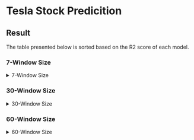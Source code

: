 # Tesla Stock Predicition

## Result

The table presented below is sorted based on the R2 score of each model.

### 7-Window Size

<details>
  <summary>7-Window Size</summary>
  
### ARIMA

| Model                  |    MAE    |   RMSE   |  MAPE (%) | 
|------------------------|-----------|----------|-----------|
| ARIMA(7,1,0)           |  4.987147 | 6.7420   | 2.28894   |

### LSTM

| Model                  |    MAE    |   RMSE   |  MAPE (%) | 
|------------------------|-----------|----------|-----------|
| LR = 0.01              |    4.97083	 |  6.7430    |   2.2724  |
| LR = 0.001             |            | | 	|       |
| LR = 0.0001            |   |  |   |

### Machine Learning Models

| Model                 |   MAE    |   RMSE   |  MAPE (%) |
|-----------------------|----------|----------|-----------|
| Linear Regression     |  4.9843   | 6.7427   |   2.2895   |
| Gradient Boosting     |  5.7921   |  7.5897   |   2.6958   |
| Extra Tree            |  5.8089   |  7.8397   |   2.7085  |
| Random Forest         |  6.116    |  8.1563   |   2.8719  |
| Ridge Regression      |  6.3457   |  8.2588   |   2.9281   |
| LightGBM (LGM)        |  6.3476   |  8.4223   |   2.9562  |
| CatBoost (CAT)        |  6.3637   |  8.5118   |   2.9580   |
| XGBoost (XGB)         |  6.4597   |  8.5951   |   2.9762   |
| Elastic Net           |  59.559   | 69.913    |   24.856   |

</details>

### 30-Window Size

<details>
  <summary>30-Window Size</summary>
  
### ARIMA

| Model                  |    MAE    |   RMSE   |  MAPE (%) | 
|------------------------|-----------|----------|-----------|
| ARIMA(30,1,0)          | 	5.2764    |  6.9429   |  2.4302  |

### LSTM

| Model                  |    MAE    |   RMSE   |  MAPE (%) | 
|------------------------|-----------|----------|-----------|
| LR = 0.01              |   4.94155 | 6.7306   |   2.2712  |
| LR = 0.001             |   4.9847  | 6.7892  | 	2.2907  |       
| LR = 0.0001            |   |  |   |

### Machine Learning Models

| Model                 |   MAE    |   RMSE   |  MAPE (%) |
|-----------------------|----------|----------|-----------|
| Linear Regression     | 4.984  | 6.7427    |   2.2895  |
| Gradient Boosting     |  5.7921  |  7.5897  |  2.6958   |
| Extra Tree            |  5.8089  |  7.8397  |   2.7085  |
| Random Forest         |  6.1163  |  8.1563    |   2.8719  |
| Ridge Regression      |  6.3457  | 8.2588    |   2.9281  |
| LightGBM (LGM)        |  6.3476  |  8.4223  |   2.9562  |
| CatBoost (CAT)        |  6.3637  |  8.5118 |   2.9580  |
| XGBoost (XGB)         |  6.4597  |  8.5951  |  2.9762 |
| Elastic Net           | 59.5591   | 69.9136   |   	24.856  |

</details>

### 60-Window Size

<details>
  <summary>60-Window Size</summary>
  
### ARIMA

| Model                  |    MAE    |   RMSE   |  R2 Score | 
|------------------------|-----------|----------|-----------|
| ARIMA(60,1,0)           | 5.4316	   | 7.1240    | 0.9641 |


### LSTM

| Model                  |    MAE    |   RMSE   |  R2 Score | 
|------------------------|-----------|----------|-----------|
| LR = 0.01              |    4.924	 |  6.67    |   0.9685  |
| LR = 0.001             |            | | 	|       |
| LR = 0.0001            |   |  |   |

### Machine Learning Models

| Model                 |   MAE    |   RMSE   |  R2 Score |
|-----------------------|----------|----------|-----------|
| Ridge Regression      |  5.4760  |  7.1571  |   0.9638  |
| Linear Regression     |  5.5622  |  7.2369  |   0.9630  |
| Gradient Boosting     |  5.6785  |  7.4631  |   0.9606  |
| Random Forest         |  5.6631  |  7.5703  |   0.9595  |
| Extra Tree            |  5.7269  |  7.626   |   0.9589  |
| LightGBM (LGM)        |  6.2235  |  8.2777  |   0.9516  |
| XGBoost (XGB)         |  6.5618  |  8.9237  |   0.9437  |
| CatBoost (CAT)        |  8.7157  | 11.0949  |   0.9130  |
| Elastic Net           | 25.415   |  31.025  |   0.3200  |

</details>
